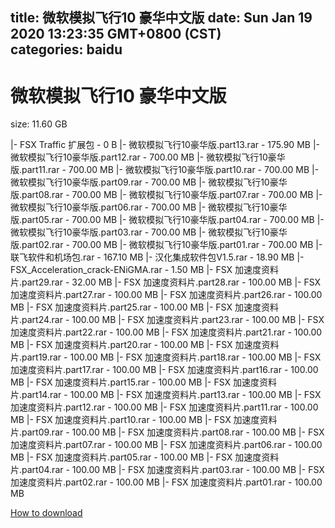 
title: 微软模拟飞行10 豪华中文版
date: Sun Jan 19 2020 13:23:35 GMT+0800 (CST)    
categories: baidu
---

# 微软模拟飞行10 豪华中文版
size: 11.60 GB
 
 
|- FSX Traffic 扩展包 - 0 B
|- 微软模拟飞行10豪华版.part13.rar - 175.90 MB
|- 微软模拟飞行10豪华版.part12.rar - 700.00 MB
|- 微软模拟飞行10豪华版.part11.rar - 700.00 MB
|- 微软模拟飞行10豪华版.part10.rar - 700.00 MB
|- 微软模拟飞行10豪华版.part09.rar - 700.00 MB
|- 微软模拟飞行10豪华版.part08.rar - 700.00 MB
|- 微软模拟飞行10豪华版.part07.rar - 700.00 MB
|- 微软模拟飞行10豪华版.part06.rar - 700.00 MB
|- 微软模拟飞行10豪华版.part05.rar - 700.00 MB
|- 微软模拟飞行10豪华版.part04.rar - 700.00 MB
|- 微软模拟飞行10豪华版.part03.rar - 700.00 MB
|- 微软模拟飞行10豪华版.part02.rar - 700.00 MB
|- 微软模拟飞行10豪华版.part01.rar - 700.00 MB
|- 联飞软件和机场包.rar - 167.10 MB
|- 汉化集成软件包V1.5.rar - 18.90 MB
|- FSX_Acceleration_crack-ENiGMA.rar - 1.50 MB
|- FSX 加速度资料片.part29.rar - 32.00 MB
|- FSX 加速度资料片.part28.rar - 100.00 MB
|- FSX 加速度资料片.part27.rar - 100.00 MB
|- FSX 加速度资料片.part26.rar - 100.00 MB
|- FSX 加速度资料片.part25.rar - 100.00 MB
|- FSX 加速度资料片.part24.rar - 100.00 MB
|- FSX 加速度资料片.part23.rar - 100.00 MB
|- FSX 加速度资料片.part22.rar - 100.00 MB
|- FSX 加速度资料片.part21.rar - 100.00 MB
|- FSX 加速度资料片.part20.rar - 100.00 MB
|- FSX 加速度资料片.part19.rar - 100.00 MB
|- FSX 加速度资料片.part18.rar - 100.00 MB
|- FSX 加速度资料片.part17.rar - 100.00 MB
|- FSX 加速度资料片.part16.rar - 100.00 MB
|- FSX 加速度资料片.part15.rar - 100.00 MB
|- FSX 加速度资料片.part14.rar - 100.00 MB
|- FSX 加速度资料片.part13.rar - 100.00 MB
|- FSX 加速度资料片.part12.rar - 100.00 MB
|- FSX 加速度资料片.part11.rar - 100.00 MB
|- FSX 加速度资料片.part10.rar - 100.00 MB
|- FSX 加速度资料片.part09.rar - 100.00 MB
|- FSX 加速度资料片.part08.rar - 100.00 MB
|- FSX 加速度资料片.part07.rar - 100.00 MB
|- FSX 加速度资料片.part06.rar - 100.00 MB
|- FSX 加速度资料片.part05.rar - 100.00 MB
|- FSX 加速度资料片.part04.rar - 100.00 MB
|- FSX 加速度资料片.part03.rar - 100.00 MB
|- FSX 加速度资料片.part02.rar - 100.00 MB
|- FSX 加速度资料片.part01.rar - 100.00 MB

[How to download](https://bpcam.bemobtrk.com/go/2ceec3aa-1ca2-46d6-b9ff-aaa5c184517c?jno=510)